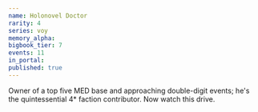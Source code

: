 ```yaml
---
name: Holonovel Doctor
rarity: 4
series: voy
memory_alpha:
bigbook_tier: 7
events: 11
in_portal:
published: true
---
```


Owner of a top five MED base and approaching double-digit events; he's the quintessential 4* faction contributor. Now watch this drive.
